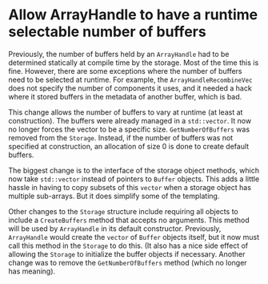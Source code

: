 # Allow ArrayHandle to have a runtime selectable number of buffers

Previously, the number of buffers held by an `ArrayHandle` had to be
determined statically at compile time by the storage. Most of the time this
is fine. However, there are some exceptions where the number of buffers
need to be selected at runtime. For example, the `ArrayHandleRecombineVec`
does not specify the number of components it uses, and it needed a hack
where it stored buffers in the metadata of another buffer, which is bad.

This change allows the number of buffers to vary at runtime (at least at
construction). The buffers were already managed in a `std::vector`. It now
no longer forces the vector to be a specific size. `GetNumberOfBuffers` was
removed from the `Storage`. Instead, if the number of buffers was not
specified at construction, an allocation of size 0 is done to create
default buffers.

The biggest change is to the interface of the storage object methods, which
now take `std::vector` instead of pointers to `Buffer` objects. This adds a
little hassle in having to copy subsets of this `vector` when a storage
object has multiple sub-arrays. But it does simplify some of the
templating.

Other changes to the `Storage` structure include requiring all objects to
include a `CreateBuffers` method that accepts no arguments. This method
will be used by `ArrayHandle` in its default constructor. Previously,
`ArrayHandle` would create the `vector` of `Buffer` objects itself, but it
now must call this method in the `Storage` to do this. (It also has a nice
side effect of allowing the `Storage` to initialize the buffer objects if
necessary. Another change was to remove the `GetNumberOfBuffers` method
(which no longer has meaning).
